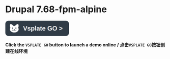 # Drupal 7.68-fpm-alpine

<a href="https://www.vsplate.com/?docker-compose=https://github.com/vsplate/dcenvs/drupal/7.68-fpm-alpine"><img alt="VSPLATE GO" src="https://raw.githubusercontent.com/vsplate/images/master/vsgo_btn.png" width="200px"></a>

**Click the `VSPLATE GO` button to launch a demo online / 点击`VSPLATE GO`按钮创建在线环境**